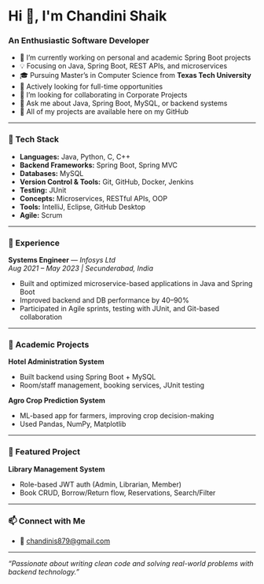 # Hi 👋, I'm Chandini Shaik

### An Enthusiastic Software Developer

- 🔭 I’m currently working on personal and academic Spring Boot projects  
- 💡 Focusing on Java, Spring Boot, REST APIs, and microservices  
- 🎓 Pursuing Master’s in Computer Science from **Texas Tech University** 
- 🤝 Actively looking for full-time opportunities
- 👯 I’m looking for collaborating in Corporate Projects 
- 💬 Ask me about Java, Spring Boot, MySQL, or backend systems  
- 📂 All of my projects are available here on my GitHub  

---

### 🔧 Tech Stack

- **Languages:** Java, Python, C, C++
- **Backend Frameworks:** Spring Boot, Spring MVC
- **Databases:** MySQL
- **Version Control & Tools:** Git, GitHub, Docker, Jenkins
- **Testing:** JUnit  
- **Concepts:** Microservices, RESTful APIs, OOP  
- **Tools:** IntelliJ, Eclipse, GitHub Desktop  
- **Agile:** Scrum

---

### 💼 Experience

**Systems Engineer** — *Infosys Ltd*  
*Aug 2021 – May 2023 | Secunderabad, India*  
- Built and optimized microservice-based applications in Java and Spring Boot  
- Improved backend and DB performance by 40–90%  
- Participated in Agile sprints, testing with JUnit, and Git-based collaboration  

---

### 📘 Academic Projects

**Hotel Administration System**  
- Built backend using Spring Boot + MySQL  
- Room/staff management, booking services, JUnit testing  

**Agro Crop Prediction System**  
- ML-based app for farmers, improving crop decision-making  
- Used Pandas, NumPy, Matplotlib  

---

### 📌 Featured Project

**Library Management System**  
- Role-based JWT auth (Admin, Librarian, Member)  
- Book CRUD, Borrow/Return flow, Reservations, Search/Filter  

---

### 📫 Connect with Me
- 📧 chandinis879@gmail.com  

---

_“Passionate about writing clean code and solving real-world problems with backend technology.”_
